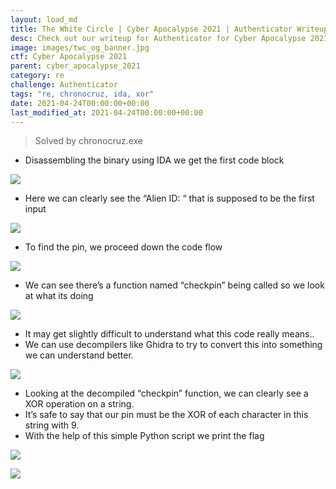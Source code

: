 ```yaml
---
layout: load_md
title: The White Circle | Cyber Apocalypse 2021 | Authenticator Writeup
desc: Check out our writeup for Authenticator for Cyber Apocalypse 2021 capture the flag competition.
image: images/twc_og_banner.jpg
ctf: Cyber Apocalypse 2021
parent: cyber_apocalypse_2021
category: re
challenge: Authenticator
tags: "re, chronocruz, ida, xor"
date: 2021-04-24T00:00:00+00:00
last_modified_at: 2021-04-24T00:00:00+00:00
---
```




> Solved by chronocruz.exe

* Disassembling the binary using IDA we get the first code block

![](https://i.imgur.com/ifoeGHl.png)

* Here we can clearly see the “Alien ID: “ that is supposed to be the first input

![](https://i.imgur.com/ReAIN8e.png)

* To find the pin, we proceed down the code flow

![](https://i.imgur.com/ebv9Vul.png)

* We can see there’s a function named “checkpin” being called so we look at what its doing

![](https://i.imgur.com/WWwUY4d.png)

* It may get slightly difficult to understand what this code really means..
* We can use decompilers like Ghidra to try to convert this into something we can understand better.

![](https://i.imgur.com/kYm2D9l.png)

* Looking at the decompiled “checkpin” function, we can clearly see a XOR operation on a string.
* It’s safe to say that our pin must be the XOR of each character in this string with 9.
* With the help of this simple Python script we print the flag

![](https://i.imgur.com/m8xdTtn.png)

![](https://i.imgur.com/L1LwiNM.png)


